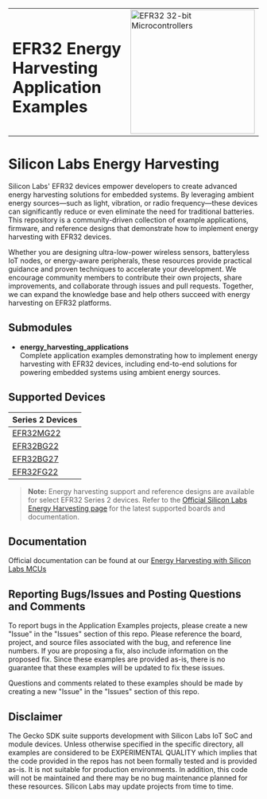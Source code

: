 <table border="0">
<tr>
    <td align="left" valign="middle">
    <h1>EFR32 Energy Harvesting Application Examples</h1>
  </td>
  <td align="left" valign="middle">
    <a href="https://www.silabs.com/wireless/energy-harvesting">
      <img src="http://pages.silabs.com/rs/634-SLU-379/images/WGX-transparent.png"  title="Silicon Labs Gecko and Wireless Gecko MCUs" alt="EFR32 32-bit Microcontrollers" width="250"/>
    </a>
  </td>
  </tr>
</table>

# Silicon Labs Energy Harvesting #

Silicon Labs' EFR32 devices empower developers to create advanced energy harvesting solutions for embedded systems. By leveraging ambient energy sources—such as light, vibration, or radio frequency—these devices can significantly reduce or even eliminate the need for traditional batteries. This repository is a community-driven collection of example applications, firmware, and reference designs that demonstrate how to implement energy harvesting with EFR32 devices.

Whether you are designing ultra-low-power wireless sensors, batteryless IoT nodes, or energy-aware peripherals, these resources provide practical guidance and proven techniques to accelerate your development. We encourage community members to contribute their own projects, share improvements, and collaborate through issues and pull requests. Together, we can expand the knowledge base and help others succeed with energy harvesting on EFR32 platforms.

## Submodules ##

- **energy_harvesting_applications**  
    Complete application examples demonstrating how to implement energy harvesting with EFR32 devices, including end-to-end solutions for powering embedded systems using ambient energy sources.

## Supported Devices ##

| **Series 2 Devices** |
|----------------------|
| [EFR32MG22](https://www.silabs.com/wireless/zigbee/efr32mg22-series-2-socs)               |
| [EFR32BG22](https://www.silabs.com/wireless/bluetooth/efr32bg22-series-2-socs)            |
| [EFR32BG27](https://www.silabs.com/wireless/bluetooth/efr32bg27-series-2-socs)            |
| [EFR32FG22](https://www.silabs.com/wireless/proprietary/efr32fg22-series-2-2-4-ghz-socs)  |

> **Note:** Energy harvesting support and reference designs are available for select EFR32 Series 2 devices. Refer to the [Official Silicon Labs Energy Harvesting page](https://www.silabs.com/wireless/energy-harvesting) for the latest supported boards and documentation.

## Documentation ##

Official documentation can be found at our [Energy Harvesting with Silicon Labs MCUs](https://docs.silabs.com/energy-harvesting/latest/)

## Reporting Bugs/Issues and Posting Questions and Comments ##

To report bugs in the Application Examples projects, please create a new "Issue" in the "Issues" section of this repo. Please reference the board, project, and source files associated with the bug, and reference line numbers. If you are proposing a fix, also include information on the proposed fix. Since these examples are provided as-is, there is no guarantee that these examples will be updated to fix these issues.

Questions and comments related to these examples should be made by creating a new "Issue" in the "Issues" section of this repo.

## Disclaimer ##

The Gecko SDK suite supports development with Silicon Labs IoT SoC and module devices. Unless otherwise specified in the specific directory, all examples are considered to be EXPERIMENTAL QUALITY which implies that the code provided in the repos has not been formally tested and is provided as-is.  It is not suitable for production environments.  In addition, this code will not be maintained and there may be no bug maintenance planned for these resources. Silicon Labs may update projects from time to time.
